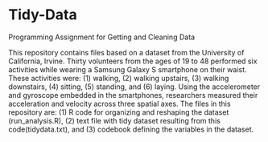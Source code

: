 # Tidy-Data
Programming Assignment for Getting and Cleaning Data

This repository contains files based on a dataset from the University of California, Irvine. Thirty volunteers from the ages of 19 to 48 performed six activities while wearing a Samsung Galaxy S smartphone on their waist. These activities were: (1) walking, (2) walking upstairs, (3) walking downstairs, (4) sitting, (5) standing, and (6) laying. Using the accelerometer and gyroscope embedded in the smartphones, researchers measured their acceleration and velocity across three spatial axes. The files in this repository are: (1) R code for organizing and reshaping the dataset (run_analysis.R), (2) text file with tidy dataset resulting from this code(tidydata.txt), and (3) codebook defining the variables in the dataset.
